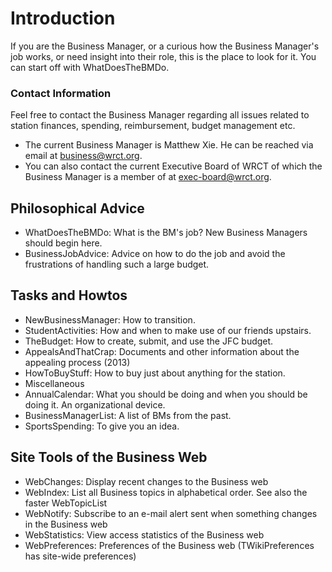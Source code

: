 <!-- TITLE: Business -->
<!-- SUBTITLE: WRCT: a business manager's web -->

# Introduction
If you are the Business Manager, or a curious how the Business Manager's job works, or need insight into their role, this is the place to look for it. You can start off with WhatDoesTheBMDo.
### Contact Information
Feel free to contact the Business Manager regarding all issues related to station finances, spending, reimbursement, budget management etc.
* The current Business Manager is Matthew Xie. He can be reached via email at business@wrct.org.
* You can also contact the current Executive Board of WRCT of which the Business Manager is a member of at exec-board@wrct.org.
## Philosophical Advice
* WhatDoesTheBMDo: What is the BM's job? New Business Managers should begin here.
* BusinessJobAdvice: Advice on how to do the job and avoid the frustrations of handling such a large budget.
## Tasks and Howtos
* NewBusinessManager: How to transition.
* StudentActivities: How and when to make use of our friends upstairs.
* TheBudget: How to create, submit, and use the JFC budget.
* AppealsAndThatCrap: Documents and other information about the appealing process (2013)
* HowToBuyStuff: How to buy just about anything for the station.
* Miscellaneous
* AnnualCalendar: What you should be doing and when you should be doing it. An organizational device.
* BusinessManagerList: A list of BMs from the past.
* SportsSpending: To give you an idea.

## Site Tools of the Business Web
* WebChanges: Display recent changes to the Business web
* WebIndex: List all Business topics in alphabetical order. See also the faster WebTopicList
* WebNotify: Subscribe to an e-mail alert sent when something changes in the Business web
* WebStatistics: View access statistics of the Business web
* WebPreferences: Preferences of the Business web (TWikiPreferences has site-wide preferences)